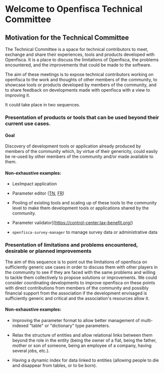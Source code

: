 # Welcome to Openfisca Technical Committee


## Motivation for the Technical Committee

The Technical Committee is a space for technical contributors to meet, exchange and share their experiences, tools and products developed with Openfisca. It is a place to discuss the limitations of Openfisca, the problems encountered, and the improvements that could be made to the software.

The aim of these meetings is to expose technical contributors working on openfisca to the work and thoughts of other members of the community, to showcase tools or products developed by members of the community, and to share feedback on developments made with openfisca with a view to improving it.

It could take place in two sequences.

### Presentation of products or tools that can be used beyond their current use cases.

#### Goal

Discovery of development tools or application already produced by members of the community which, by virtue of their genericity, could easily be re-used by other members of the community and/or made available to them.

#### Non-exhaustive examples:

- LexImpact application

- Parameter editor ([TN](https://parameters.tn.tax-benefit.org/), [FR](https://parameters.fr.tax-benefit.org/))

- Pooling of existing tools and scaling up of these tools to the community level to make them development tools or applications shared by the community.

- Parameter validator](https://control-center.tax-benefit.org/)

- `openfisca-survey-manager` to manage survey data or administrative data

### Presentation of limitations and problems encountered, desirable or planned improvements

The aim of this sequence is to point out the limitations of openfisca on sufficiently generic use cases in order to discuss them with other players in the community to see if they are faced with the same problems and willing to tackle them collectively to propose solutions or improvements. We could consider coordinating developments to improve openfisca on these points with direct contributions from members of the community and possibly financial support from the association if the development envisaged is sufficiently generic and critical and the association's resources allow it.

#### Non-exhaustive examples:

- Improving the parameter format to allow better management of multi-indexed "table" or "dictionary" type parameters.

- Relax the structure of entities and allow relational links between them beyond the role in the entity (being the owner of a flat, being the father, mother or son of someone, being an employee of a company, having several jobs, etc.).

- Having a dynamic index for data linked to entities (allowing people to die and disappear from tables, or to be born).
